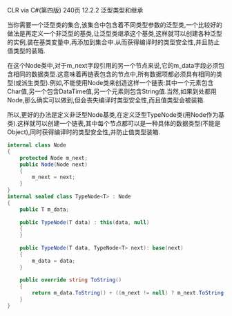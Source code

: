CLR via C#(第四版) 240页  12.2.2 泛型类型和继承

当你需要一个泛型类的集合,该集合中包含着不同类型参数的泛型类,一个比较好的做法是再定义一个非泛型的基类,让泛型类继承这个基类,这样就可以创建各种泛型的实例,装在基类变量中,再添加到集合中.从而获得编译时的类型安全性,并且防止值类型的装箱.



在这个Node类中,对于m_next字段引用的另一个节点来说,它的m_data字段必须包含相同的数据类型.这意味着再链表包含的节点中,所有数据项都必须具有相同的类型(或派生类型).例如,不能使用Node类来创造这样一个链表:其中一个元素包含Char值,另一个包含DataTime值,另一个元素则包含String值.当然,如果到处都用Node<Object>,那么确实可以做到,但会丧失编译时类型安全性,而且值类型会被装箱.

所以,更好的办法是定义非泛型Node基类,在定义泛型TypeNode类(用Node作为基类).这样就可以创建一个链表,其中每个节点都可以是一种具体的数据类型(不能是Object),同时获得编译时的类型安全性,并防止值类型装箱.

```c#
internal class Node
{
    protected Node m_next;
    public Node(Node next)
    {
        m_next = next;
    }
}
internal sealed class TypeNode<T> : Node
{
    public T m_data;
    
    public TypeNode(T data) : this(data, null)
    {
    }
    
    public TypeNode(T data, TypeNode<T> next): base(next)
    {
        m_data = data;
    }
    
    public override string ToString()
    {
        return m_data.ToString() + ((m_next != null) ? m_next.ToString() : string.Empty);
    }
}
```